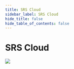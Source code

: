 ```yaml
---
title: SRS Cloud
sidebar_label: SRS Cloud
hide_title: false
hide_table_of_contents: false
---
```


# SRS Cloud

![](https://ossrs.net/gif/v1/sls.gif?site=ossrs.io&path=/lts/doc-en-5/tutorial/srs-cloud-server)


